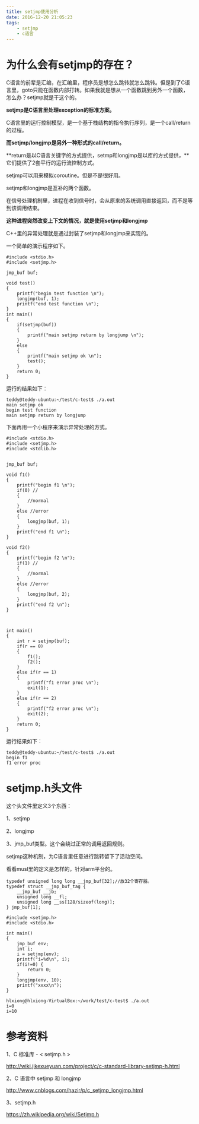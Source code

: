 ```yaml
---
title: setjmp使用分析
date: 2016-12-20 21:05:23
tags:
	- setjmp
	- c语言
---
```




# 为什么会有setjmp的存在？

C语言的前辈是汇编，在汇编里，程序员是想怎么跳转就怎么跳转。但是到了C语言里，goto只能在函数内部打转。如果我就是想从一个函数跳到另外一个函数，怎么办？setjmp就是干这个的。



**setjmp是C语言里处理exception的标准方案。**

C语言里的运行控制模型，是一个基于栈结构的指令执行序列，是一个call/return的过程。

**而setjmp/longjmp是另外一种形式的call/return。**

**return是以C语言关键字的方式提供，setmp和longjmp是以库的方式提供，**它们提供了2套平行的运行流控制方式。

setjmp可以用来模拟coroutine。但是不是很好用。

setjmp和longjmp是互补的两个函数。

在信号处理机制里，进程在收到信号时，会从原来的系统调用直接返回，而不是等到该调用结束。

**这种进程突然改变上下文的情况，就是使用setjmp和longjmp**

C++里的异常处理就是通过封装了setjmp和longjmp来实现的。

一个简单的演示程序如下。

```
#include <stdio.h>
#include <setjmp.h>

jmp_buf buf;

void test()
{
	printf("begin test function \n");
	longjmp(buf, 1);
	printf("end test function \n");
}
int main()
{
	if(setjmp(buf))
	{
		printf("main setjmp return by longjump \n");
	}
	else
	{
		printf("main setjmp ok \n");
		test();
	}
	return 0;
}
```
运行的结果如下：
```
teddy@teddy-ubuntu:~/test/c-test$ ./a.out    
main setjmp ok 
begin test function 
main setjmp return by longjump 
```

下面再用一个小程序来演示异常处理的方式。

```
#include <stdio.h>
#include <setjmp.h>
#include <stdlib.h>


jmp_buf buf;

void f1()
{
	printf("begin f1 \n");
	if(0) //
	{
		//normal
	}
	else //error
	{
		longjmp(buf, 1);
	}
	printf("end f1 \n");
}

void f2()
{
	printf("begin f2 \n");
	if(1) //
	{
		//normal
	}
	else //error
	{
		longjmp(buf, 2);
	}
	printf("end f2 \n");
}



int main()
{
	int r = setjmp(buf);
	if(r == 0)
	{
		f1();
		f2();
	}
	else if(r == 1)
	{
		printf("f1 error proc \n");
		exit(1);
	}
	else if(r == 2)
	{
		printf("f2 error proc \n");
		exit(2);
	}
	return 0;
}
```
运行结果如下：
```
teddy@teddy-ubuntu:~/test/c-test$ ./a.out 
begin f1 
f1 error proc 
```



# setjmp.h头文件

这个头文件里定义3个东西：

1、setjmp

2、longjmp

3、jmp_buf类型。这个会绕过正常的调用返回规则。

setjmp这种机制，为C语言里任意进行跳转留下了活动空间。

看看musl里的定义是怎样的，针对arm平台的。

```
typedef unsigned long long __jmp_buf[32];//放32个寄存器。
typedef struct __jmp_buf_tag {
	__jmp_buf __jb;
	unsigned long __fl;
	unsigned long __ss[128/sizeof(long)];
} jmp_buf[1];
```



```
#include <setjmp.h>
#include <stdio.h>

int main()
{
	jmp_buf env;
	int i;
	i = setjmp(env);
	printf("i=%d\n", i);
	if(i!=0) {
		return 0;
	}
	longjmp(env, 10);
	printf("xxxx\n");
}
```

```
hlxiong@hlxiong-VirtualBox:~/work/test/c-test$ ./a.out 
i=0
i=10
```



# 参考资料

1、C 标准库 - < setjmp.h >

http://wiki.jikexueyuan.com/project/c/c-standard-library-setjmp-h.html

2、C 语言中 setjmp 和 longjmp

http://www.cnblogs.com/hazir/p/c_setjmp_longjmp.html

3、setjmp.h

https://zh.wikipedia.org/wiki/Setjmp.h